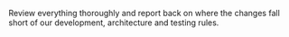 Review everything thoroughly and report back on where the changes fall short of our development, architecture and testing rules.

